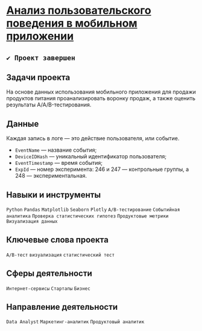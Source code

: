 # [Анализ пользовательского поведения в мобильном приложении](https://github.com/StanislavTark/Portfolio/blob/main/%D0%90%D0%BD%D0%B0%D0%BB%D0%B8%D0%B7%20%D0%BF%D0%BE%D0%BB%D1%8C%D0%B7%D0%BE%D0%B2%D0%B0%D1%82%D0%B5%D0%BB%D1%8C%D1%81%D0%BA%D0%BE%D0%B3%D0%BE%20%D0%BF%D0%BE%D0%B2%D0%B5%D0%B4%D0%B5%D0%BD%D0%B8%D1%8F%20%D0%B2%20%D0%BC%D0%BE%D0%B1%D0%B8%D0%BB%D1%8C%D0%BD%D0%BE%D0%BC%20%D0%BF%D1%80%D0%B8%D0%BB%D0%BE%D0%B6%D0%B5%D0%BD%D0%B8%D0%B8/logs_exp.ipynb)
## `✔️ Проект завершен`
## Задачи проекта
На основе данных использования мобильного приложения для продажи продуктов питания проанализировать воронку продаж, а также оценить результаты A/A/B-тестирования.
## Данные
Каждая запись в логе — это действие пользователя, или событие. 
* `EventName` — название события;
* `DeviceIDHash` — уникальный идентификатор пользователя;
* `EventTimestamp` — время события;
* `ExpId` — номер эксперимента: 246 и 247 — контрольные группы, а 248 — экспериментальная.
## Навыки и инструменты
`Python` `Pandas` `Matplotlib` `Seaborn` `Plotly` `А/В-тестирование` `Событийная аналитика` `Проверка статистических гипотез` `Продуктовые метрики` `Визуализация данных`
## Ключевые слова проекта
`A/B-тест` `визуализация` `статистический тест`
## Сферы деятельности
`Интернет-сервисы` `Стартапы` `Бизнес`
## Направление деятельности
`Data Analyst` `Маркетинг-аналитик` `Продуктовый аналитик`
